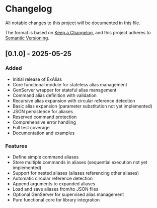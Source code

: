# Changelog

All notable changes to this project will be documented in this file.

The format is based on [Keep a Changelog](https://keepachangelog.com/en/1.0.0/),
and this project adheres to [Semantic Versioning](https://semver.org/spec/v2.0.0.html).

## [0.1.0] - 2025-05-25

### Added
- Initial release of ExAlias
- Core functional module for stateless alias management
- GenServer wrapper for stateful alias management
- Command alias definition with validation
- Recursive alias expansion with circular reference detection
- Basic alias expansion (parameter substitution not yet implemented)
- JSON persistence for aliases
- Reserved command protection
- Comprehensive error handling
- Full test coverage
- Documentation and examples

### Features
- Define simple command aliases
- Store multiple commands in aliases (sequential execution not yet implemented)
- Support for nested aliases (aliases referencing other aliases)
- Automatic circular reference detection
- Append arguments to expanded aliases
- Load and save aliases from/to JSON files
- Optional GenServer for supervised alias management
- Pure functional core for library integration